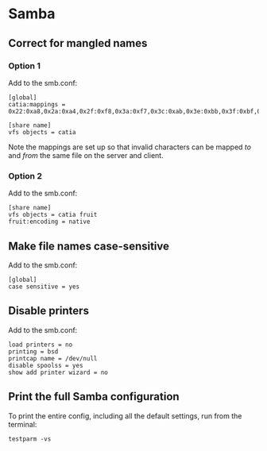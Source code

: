 # Samba

## Correct for mangled names

### Option 1

Add to the smb.conf:
```text
[global]
catia:mappings = 0x22:0xa8,0x2a:0xa4,0x2f:0xf8,0x3a:0xf7,0x3c:0xab,0x3e:0xbb,0x3f:0xbf,0x5c:0xff,0x7c:0xa6

[share name]
vfs objects = catia
```

Note the mappings are set up so that invalid characters can be mapped *to* and
*from* the same file on the server and client.

### Option 2

Add to the smb.conf:
```text
[share name]
vfs objects = catia fruit
fruit:encoding = native
```

## Make file names case-sensitive

Add to the smb.conf:
```text
[global]
case sensitive = yes
```

## Disable printers

Add to the smb.conf:
```text
load printers = no
printing = bsd
printcap name = /dev/null
disable spoolss = yes
show add printer wizard = no
```

## Print the full Samba configuration

To print the entire config, including all the default settings, run from the
terminal:
```text
testparm -vs
```
